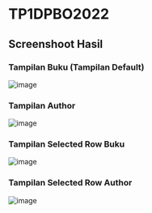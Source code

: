 # TP1DPBO2022


## Screenshoot Hasil

### Tampilan Buku (Tampilan Default)
![image](https://user-images.githubusercontent.com/99602640/160824000-a5662a6c-7890-4a2a-b6c0-7561f937b036.png)

### Tampilan Author
![image](https://user-images.githubusercontent.com/99602640/160823977-15b7afb0-6e41-48e1-b3f6-734a65a6c88b.png)

### Tampilan Selected Row Buku
![image](https://user-images.githubusercontent.com/99602640/160823968-f7f795e5-d47b-4907-874f-b0641a5a502c.png)

### Tampilan Selected Row Author
![image](https://user-images.githubusercontent.com/99602640/160823962-88b72762-8e3b-4c48-96fc-c751e39dbdff.png)
